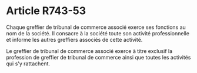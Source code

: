 # Article R743-53

<p>Chaque greffier de tribunal de commerce associé exerce ses fonctions au nom de la société. Il consacre à la société toute son activité professionnelle et informe les autres greffiers associés de cette activité.</p><p>Le greffier de tribunal de commerce associé exerce à titre exclusif la profession de greffier de tribunal de commerce ainsi que toutes les activités qui s'y rattachent.</p>